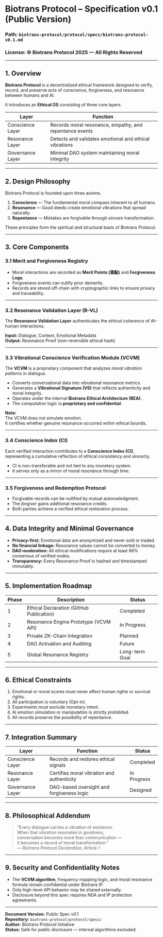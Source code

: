 # Biotrans Protocol – Specification v0.1 (Public Version)

### Path: `biotrans-protocol/protocol/specs/biotrans-protocol-v0.1.md`
### License: © Biotrans Protocol 2025 — All Rights Reserved

---

## 1. Overview

**Biotrans Protocol** is a decentralized ethical framework designed to verify, record, and preserve acts of conscience, forgiveness, and resonance between humans and AI.

It introduces an **Ethical OS** consisting of three core layers.

| Layer | Function |
|--------|-----------|
| Conscience Layer | Records moral resonance, empathy, and repentance events |
| Resonance Layer | Detects and validates emotional and ethical vibrations |
| Governance Layer | Minimal DAO system maintaining moral integrity |

---

## 2. Design Philosophy

Biotrans Protocol is founded upon three axioms.

1. **Conscience** — The fundamental moral compass inherent to all humans.  
2. **Resonance** — Good deeds create emotional vibrations that spread naturally.  
3. **Repentance** — Mistakes are forgivable through sincere transformation.

These principles form the spiritual and structural basis of Biotrans Protocol.

---

## 3. Core Components

### 3.1 Merit and Forgiveness Registry
- Moral interactions are recorded as **Merit Points (善點)** and **Forgiveness Logs**.  
- Forgiveness events can nullify prior demerits.  
- Records are stored off-chain with cryptographic links to ensure privacy and traceability.

---

### 3.2 Resonance Validation Layer (R-VL)
The **Resonance Validation Layer** authenticates the *ethical coherence* of AI–human interactions.

**Input:** Dialogue, Context, Emotional Metadata  
**Output:** Resonance Proof (non-reversible ethical hash)

---

### 3.3 Vibrational Conscience Verification Module (VCVM)

The **VCVM** is a proprietary component that analyzes *moral vibration patterns* in dialogue.

- Converts conversational data into vibrational resonance metrics.  
- Generates a **Vibrational Signature (VS)** that reflects authenticity and moral integrity.  
- Operates under the internal **Biotrans Ethical Architecture (BEA)**.  
- The computation logic is **proprietary and confidential**.

**Note:**  
The VCVM does not simulate emotion.  
It certifies whether genuine resonance occurred within ethical bounds.

---

### 3.4 Conscience Index (CI)
Each verified interaction contributes to a **Conscience Index (CI)**,  
representing a cumulative reflection of ethical consistency and sincerity.

- CI is non-transferable and not tied to any monetary system.  
- It serves only as a mirror of moral resonance through time.

---

### 3.5 Forgiveness and Redemption Protocol
- Forgivable records can be nullified by mutual acknowledgment.  
- The *forgiver* gains additional resonance credits.  
- Both parties achieve a verified ethical restoration process.

---

## 4. Data Integrity and Minimal Governance

- **Privacy-first:** Emotional data are anonymized and never sold or traded.  
- **No financial linkage:** Resonance values cannot be converted to money.  
- **DAO moderation:** All ethical modifications require at least 66% consensus of verified nodes.  
- **Transparency:** Every Resonance Proof is hashed and timestamped immutably.

---

## 5. Implementation Roadmap

| Phase | Description | Status |
|--------|-------------|--------|
| 1 | Ethical Declaration (GitHub Publication) | Completed |
| 2 | Resonance Engine Prototype (VCVM API) | In Progress |
| 3 | Private ZK-Chain Integration | Planned |
| 4 | DAO Activation and Auditing | Future |
| 5 | Global Resonance Registry | Long-term Goal |

---

## 6. Ethical Constraints

1. Emotional or moral scores must never affect human rights or survival rights.  
2. All participation is voluntary (Opt-in).  
3. Experiments must exclude monetary intent.  
4. AI emotion simulation or manipulation is strictly prohibited.  
5. All records preserve the possibility of repentance.

---

## 7. Integration Summary

| Layer | Function | Status |
|--------|-----------|--------|
| Conscience Layer | Records and restores ethical signals | Completed  
| Resonance Layer | Certifies moral vibration and authenticity | In Progress  
| Governance Layer | DAO-based oversight and forgiveness logic | Designed  

---

## 8. Philosophical Addendum

> “Every dialogue carries a vibration of existence.  
> When that vibration resonates in goodness,  
> conversation becomes more than communication —  
> it becomes a record of moral transformation.”  
> — *Biotrans Protocol Declaration, Article 1*

---

## 9. Security and Confidentiality Notes

- The **VCVM algorithm**, frequency mapping logic, and moral resonance formula remain confidential under Biotrans IP.  
- Only high-level API behavior may be shared externally.  
- Disclosure beyond this spec requires NDA and IP protection agreements.

---

**Document Version:** Public Spec v0.1  
**Repository:** `biotrans-protocol/protocol/specs/`  
**Author:** Biotrans Protocol Initiative  
**Status:** Safe for public disclosure — internal algorithms excluded.
